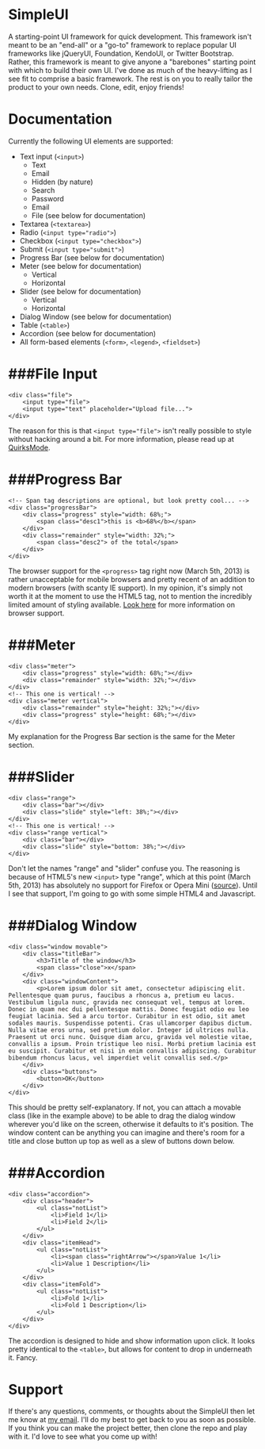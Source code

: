 SimpleUI
========

A starting-point UI framework for quick development.  This framework isn't meant to be an "end-all" or a "go-to" framework to replace popular UI frameworks like jQueryUI, Foundation, KendoUI, or Twitter Bootstrap.  Rather, this framework is meant to give anyone a "barebones" starting point with which to build their own UI.  I've done as much of the heavy-lifting as I see fit to comprise a basic framework.  The rest is on you to really tailor the product to your own needs.  Clone, edit, enjoy friends!

Documentation
========

Currently the following UI elements are supported:
* Text input (`<input>`)
  * Text
  * Email
  * Hidden (by nature)
  * Search
  * Password
  * Email
  * File (see below for documentation)
* Textarea (`<textarea>`)
* Radio (`<input type="radio">`)
* Checkbox (`<input type="checkbox">`)
* Submit (`<input type="submit">`)
* Progress Bar (see below for documentation)
* Meter (see below for documentation)
  * Vertical
  * Horizontal
* Slider (see below for documentation)
  * Vertical
  * Horizontal
* Dialog Window (see below for documentation)
* Table (`<table>`)
* Accordion (see below for documentation)
* All form-based elements (`<form>`, `<legend>`, `<fieldset>`)



###File Input
========
```
<div class="file">
    <input type="file">
    <input type="text" placeholder="Upload file...">
</div>
```

The reason for this is that `<input type="file">` isn't really possible to style without hacking around a bit.  For more information, please read up at [QuirksMode](http://www.quirksmode.org/dom/inputfile.html).

###Progress Bar
========
```
<!-- Span tag descriptions are optional, but look pretty cool... -->
<div class="progressBar">
    <div class="progress" style="width: 68%;">
        <span class="desc1">this is <b>68%</b></span>
    </div>
    <div class="remainder" style="width: 32%;">
        <span class="desc2"> of the total</span>
    </div>
</div>
```

The browser support for the `<progress>` tag right now (March 5th, 2013) is rather unacceptable for mobile browsers and pretty recent of an addition to modern browsers (with scanty IE support).  In my opinion, it's simply not worth it at the moment to use the HTML5 tag, not to mention the incredibly limited amount of styling available.  [Look here](http://caniuse.com/progressmeter) for more information on browser support.

###Meter
========
```
<div class="meter">
    <div class="progress" style="width: 68%;"></div>
    <div class="remainder" style="width: 32%;"></div>
</div>
<!-- This one is vertical! -->
<div class="meter vertical">
    <div class="remainder" style="height: 32%;"></div>
    <div class="progress" style="height: 68%;"></div>
</div>
```

My explanation for the Progress Bar section is the same for the Meter section.

###Slider
========
```
<div class="range">
    <div class="bar"></div>
    <div class="slide" style="left: 38%;"></div>
</div>
<!-- This one is vertical! -->
<div class="range vertical">
  	<div class="bar"></div>
    <div class="slide" style="bottom: 38%;"></div>
</div>
```

Don't let the names "range" and "slider" confuse you.  The reasoning is because of HTML5's new `<input>` type "range", which at this point (March 5th, 2013) has absolutely no support for Firefox or Opera Mini ([source](http://caniuse.com/#feat=input-range)).  Until I see that support, I'm going to go with some simple HTML4 and Javascript.

###Dialog Window
========

```
<div class="window movable">
    <div class="titleBar">
        <h3>Title of the window</h3>
        <span class="close">x</span>
    </div>
    <div class="windowContent">
      	<p>Lorem ipsum dolor sit amet, consectetur adipiscing elit. Pellentesque quam purus, faucibus a rhoncus a, pretium eu lacus. Vestibulum ligula nunc, gravida nec consequat vel, tempus at lorem. Donec in quam nec dui pellentesque mattis. Donec feugiat odio eu leo feugiat lacinia. Sed a arcu tortor. Curabitur in est odio, sit amet sodales mauris. Suspendisse potenti. Cras ullamcorper dapibus dictum. Nulla vitae eros urna, sed pretium dolor. Integer id ultrices nulla. Praesent ut orci nunc. Quisque diam arcu, gravida vel molestie vitae, convallis a ipsum. Proin tristique leo nisi. Morbi pretium lacinia est eu suscipit. Curabitur et nisi in enim convallis adipiscing. Curabitur bibendum rhoncus lacus, vel imperdiet velit convallis sed.</p>
    </div>
    <div class="buttons">
        <button>OK</button>
    </div>
</div>
```

This should be pretty self-explanatory.  If not, you can attach a movable class (like in the example above) to be able to drag the dialog window wherever you'd like on the screen, otherwise it defaults to it's position.  The window content can be anything you can imagine and there's room for a title and close button up top as well as a slew of buttons down below.

###Accordion
========

```
<div class="accordion">
    <div class="header">
        <ul class="notList">
            <li>Field 1</li>
            <li>Field 2</li>
        </ul>
    </div>
    <div class="itemHead">
        <ul class="notList">
          	<li><span class="rightArrow"></span>Value 1</li>
            <li>Value 1 Description</li>
        </ul>
    </div>
    <div class="itemFold">
        <ul class="notList">
            <li>Fold 1</li>
            <li>Fold 1 Description</li>
        </ul>
    </div>
</div>
```

The accordion is designed to hide and show information upon click.  It looks pretty identical to the `<table>`, but allows for content to drop in underneath it.  Fancy.


Support
========
If there's any questions, comments, or thoughts about the SimpleUI then let me know at [my email](mailto:me@patrickcason.com).  I'll do my best to get back to you as soon as possible.  If you think you can make the project better, then clone the repo and play with it.  I'd love to see what you come up with!